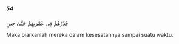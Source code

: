 ##### 54

<span class="ayah">فَذَرْهُمْ فِى غَمْرَتِهِمْ حَتَّىٰ حِينٍ</span>

<span class="ayah_translation">Maka biarkanlah mereka dalam kesesatannya sampai suatu waktu.</span>
